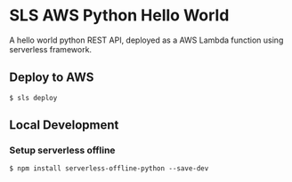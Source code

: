 # SLS AWS Python Hello World
A hello world python REST API, deployed as a AWS Lambda function using serverless framework.

## Deploy to AWS
```shell script
$ sls deploy
```

## Local Development
### Setup serverless offline
```shell script
$ npm install serverless-offline-python --save-dev
```